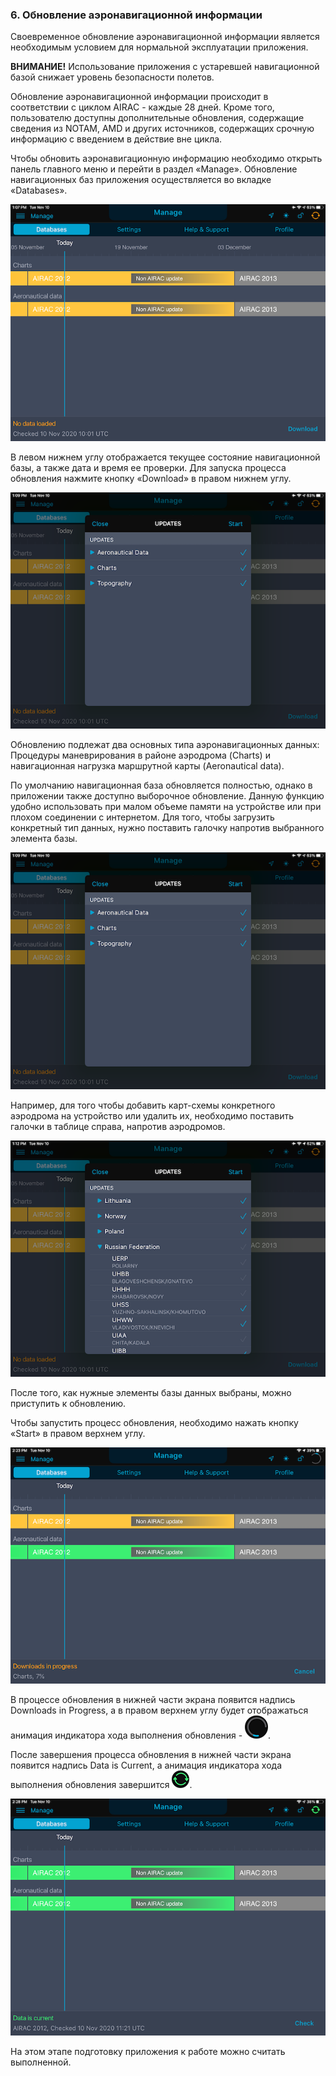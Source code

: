 ### 6. Обновление аэронавигационной информации

Своевременное обновление аэронавигационной информации является необходимым условием для нормальной эксплуатации приложения.

**ВНИМАНИЕ!** Использование приложения с устаревшей навигационной базой снижает уровень безопасности полетов.

Обновление аэронавигационной информации происходит в соответствии с циклом AIRAC - каждые 28 дней. Кроме того, пользователю доступны дополнительные обновления, содержащие сведения из NOTAM, AMD и других источников, содержащих срочную информацию с введением в действие вне цикла.

Чтобы обновить аэронавигационную информацию необходимо открыть панель главного меню и перейти в раздел «Manage». Обновление навигационных баз приложения осуществляется во вкладке «Databases».

![](../../../images/img3168.png)

В левом нижнем углу отображается текущее состояние навигационной базы, а также дата и время ее проверки. Для запуска процесса обновления нажмите кнопку «Download» в правом нижнем углу.

![](../../../images/img3169.png)

Обновлению подлежат два основных типа аэронавигационных данных: Процедуры маневрирования в районе аэродрома (Charts) и навигационная нагрузка маршрутной карты (Aeronautical data).

По умолчанию навигационная база обновляется полностью, однако в приложении также доступно выборочное обновление. Данную функцию удобно использовать при малом объеме памяти на устройстве или при плохом соединении с интернетом. Для того, чтобы загрузить конкретный тип данных, нужно поставить галочку напротив выбранного элемента базы.

![](../../../images/img3169.png)

Например, для того чтобы добавить карт-схемы конкретного аэродрома на устройство или удалить их, необходимо поставить галочки в таблице справа, напротив аэродромов.

![](../../../images/img3170.png)

После того, как нужные элементы базы данных выбраны, можно приступить к обновлению.

Чтобы запустить процесс обновления, необходимо нажать кнопку «Start» в правом верхнем углу.

![](../../../images/img3171.png)

В процессе обновления в нижней части экрана появится надпись Downloads in Progress, а в правом верхнем углу будет отображаться анимация индикатора хода выполнения обновления - ![](../../../images/indi-2-2.png).

После завершения процесса обновления в нижней части экрана появится надпись Data is Current, а анимация индикатора хода выполнения обновления завершится ![](../../../images/indicator-2.png).

![](../../../images/img3172.png)

На этом этапе подготовку приложения к работе можно считать выполненной.

